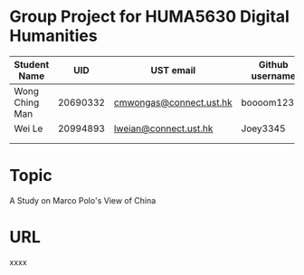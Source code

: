 # Group Project for HUMA5630 Digital Humanities

| Student Name | UID | UST email | Github username |
| ------------ | --- | --------- | --------------- |
| Wong Ching Man   | 20690332 |  cmwongas@connect.ust.hk    |    boooom12376       |
|  Wei Le          | 20994893 |  lweian@connect.ust.hk      |    Joey3345          |
|              |     |           |                 |
|              |     |           |                 |

# Topic
A Study on Marco Polo's View of China

# URL
xxxx
